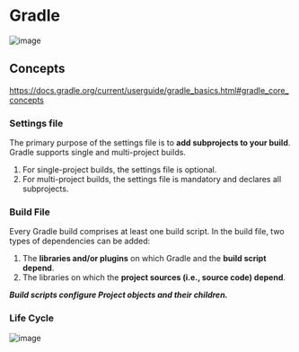 # Gradle

![image](https://github.com/user-attachments/assets/f03a332c-53b5-4899-877a-d3442608ea83)

## Concepts
https://docs.gradle.org/current/userguide/gradle_basics.html#gradle_core_concepts

### Settings file
The primary purpose of the settings file is to **add subprojects to your build**.
Gradle supports single and multi-project builds.
1. For single-project builds, the settings file is optional.
2. For multi-project builds, the settings file is mandatory and declares all subprojects.



### Build File
Every Gradle build comprises at least one build script.
In the build file, two types of dependencies can be added:
1. The **libraries and/or plugins** on which Gradle and the **build script depend**.
2. The libraries on which the **project sources (i.e., source code) depend**.

***Build scripts configure Project objects and their children.***

### Life Cycle
![image](https://github.com/user-attachments/assets/d06045d3-e5b7-4517-b36a-d81d7c5e3c90)
